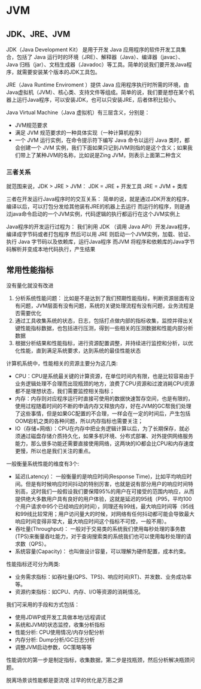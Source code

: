 # JVM

## JDK、JRE、JVM

JDK（Java Development Kit） 是用于开发 Java 应用程序的软件开发工具集合，包括了 Java 运行时的环境（JRE）、解释器（Java）、编译器（javac）、Java 归档（jar）、文档生成器（Javadoc）等工具。简单的说我们要开发Java程序，就需要安装某个版本的JDK工具包。

JRE（Java Runtime Enviroment ）提供 Java 应用程序执行时所需的环境，由 Java虚拟机（JVM）、核心类、支持文件等组成。简单的说，我们要是想在某个机器上运行Java程序，可以安装JDK，也可以只安装JRE，后者体积比较小。

Java Virtual Machine（Java 虚拟机）有三层含义，分别是：
- JVM规范要求
- 满足 JVM 规范要求的一种具体实现（一种计算机程序）
- 一个 JVM 运行实例，在命令提示符下编写 Java 命令以运行 Java 类时，都会创建一个 JVM 实例，我们下面如果只记到JVM则指的是这个含义；如果我们带上了某种JVM的名称，比如说是Zing JVM，则表示上面第二种含义

### 三者关系

就范围来说，JDK > JRE > JVM：
JDK = JRE + 开发工具
JRE = JVM + 类库

三者在开发运行Java程序时的交互关系：
简单的说，就是通过JDK开发的程序，编译以后，可以打包分发给其他装有JRE的机器上去运行
而运行的程序，则是通过java命令启动的一个JVM实例，代码逻辑的执行都运行在这个JVM实例上

Java程序的开发运行过程为：
我们利用 JDK （调用 Java API）开发Java程序，编译成字节码或者打包程序
然后可以用 JRE 则启动一个JVM实例，加载、验证、执行 Java 字节码以及依赖库，运行Java程序
而JVM 将程序和依赖库的Java字节码解析并变成本地代码执行，产生结果

## 常用性能指标

没有量化就没有改进

1. 分析系统性能问题： 比如是不是达到了我们预期性能指标，判断资源层面有没有问题，JVM层面有没有问题，系统的关键处理流程有没有问题，业务流程是否需要优化
2. 通过工具收集系统的状态，日志，包括打点做内部的指标收集，监控并得出关键性能指标数据，也包括进行压测，得到一些相关的压测数据和性能内部分析数据
3. 根据分析结果和性能指标，进行资源配置调整，并持续进行监控和分析，以优化性能，直到满足系统要求，达到系统的最佳性能状态

计算机系统中，性能相关的资源主要分为这几类:
- CPU：CPU是系统最关键的计算资源，在单位时间内有限，也是比较容易由于业务逻辑处理不合理而出现瓶颈的地方，浪费了CPU资源和过渡消耗CPU资源都不是理想状态，我们需要监控相关指标；
- 内存：内存则对应程序运行时直接可使用的数据快速暂存空间，也是有限的，使用过程随着时间的不断的申请内存又释放内存，好在JVM的GC帮我们处理了这些事情，但是如果GC配置的不合理，一样会在一定的时间后，产生包括OOM宕机之类的各种问题，所以内存指标也需要关注；
- IO（存储+网络）：CPU在内存中把业务逻辑计算以后，为了长期保存，就必须通过磁盘存储介质持久化，如果多机环境、分布式部署、对外提供网络服务能力，那么很多功能还需要直接使用网络，这两块的IO都会比CPU和内存速度更慢，所以也是我们关注的重点。

一般衡量系统性能的维度有3个:
- 延迟(Latency)： 一般衡量的是响应时间(Response Time)，比如平均响应时间。但是有时候响应时间抖动的特别厉害，也就是说有部分用户的响应时间特别高，这时我们一般假设我们要保障95%的用户在可接受的范围内响应，从而提供绝大多数用户具有良好的用户体验，这就是延迟的95线（P95，平均100个用户请求中95个已经响应的时间），同理还有99线，最大响应时间等（95线和99线比较常用；用户访问量大的时候，对网络有任何抖动都可能会导致最大响应时间变得非常大，最大响应时间这个指标不可控，一般不用）。
- 吞吐量(Throughput)： 一般对于交易类的系统我们使用每秒处理的事务数(TPS)来衡量吞吐能力，对于查询搜索类的系统我们也可以使用每秒处理的请求数（QPS）。
- 系统容量(Capacity)： 也叫做设计容量，可以理解为硬件配置，成本约束。

性能指标还可分为两类:
- 业务需求指标：如吞吐量(QPS、TPS)、响应时间(RT)、并发数、业务成功率等。
- 资源约束指标：如CPU、内存、I/O等资源的消耗情况。

我们可采用的手段和方式包括：
- 使用JDWP或开发工具做本地/远程调试
- 系统和JVM的状态监控，收集分析指标
- 性能分析: CPU使用情况/内存分配分析
- 内存分析: Dump分析/GC日志分析
- 调整JVM启动参数，GC策略等等

性能调优的第一步是制定指标，收集数据，第二步是找瓶颈，然后分析解决瓶颈问题。

脱离场景谈性能都是耍流氓
过早的优化是万恶之源

